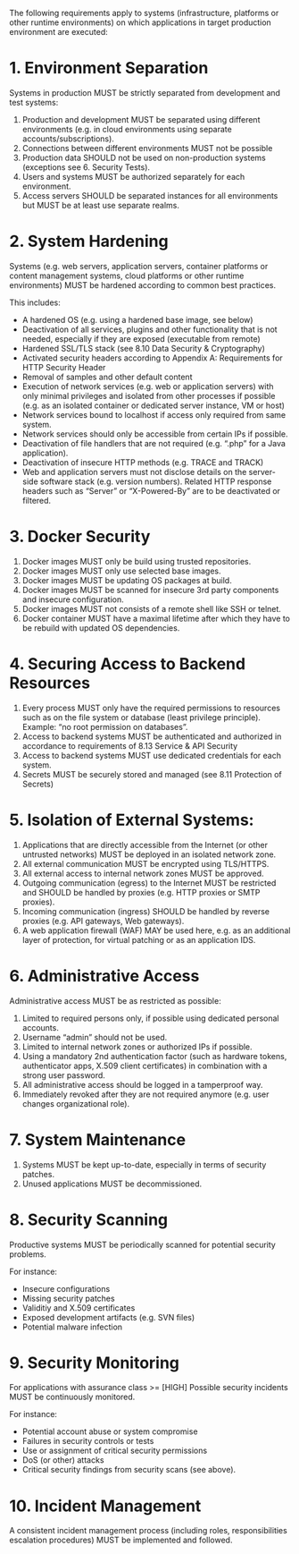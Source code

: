 The following requirements apply to systems (infrastructure, platforms or other runtime environments) on which applications in target production environment are executed:

# 1. Environment Separation
Systems in production MUST be strictly separated from development and test systems:
1. Production and development MUST be separated using different environments (e.g. in cloud environments using separate accounts/subscriptions).
2.  Connections between different environments MUST not be possible
3.  Production data SHOULD not be used on non-production systems (exceptions see 6. Security Tests).
4.  Users and systems MUST be authorized separately for each environment.
5.  Access servers SHOULD be separated instances for all environments but MUST be at least use separate realms.

# 2. System Hardening
Systems (e.g. web servers, application servers, container platforms or content management systems, cloud platforms or other runtime environments) MUST be hardened according to common best practices. 

This includes:
- A hardened OS (e.g. using a hardened base image, see below)
- Deactivation of all services, plugins and other functionality that is not needed, especially if they are exposed (executable from remote)
- Hardened SSL/TLS stack (see 8.10 Data Security & Cryptography)
- Activated security headers according to Appendix A: Requirements for HTTP Security Header
- Removal of samples and other default content
- Execution of network services (e.g. web or application servers) with only minimal privileges and isolated from other processes if possible (e.g. as an isolated container or dedicated server instance, VM or host)
- Network services bound to localhost if access only required from same system.
- Network services should only be accessible from certain IPs if possible.
- Deactivation of file handlers that are not required (e.g. “.php” for a Java application).
- Deactivation of insecure HTTP methods (e.g. TRACE and TRACK)
- Web and application servers must not disclose details on the server-side software stack (e.g. version numbers). Related HTTP response headers such as “Server” or “X-Powered-By” are to be deactivated or filtered.

# 3. Docker Security
1. Docker images MUST only be build using trusted repositories.
2. Docker images MUST only use selected base images.
3. Docker images MUST be updating OS packages at build.
4. Docker images MUST be scanned for insecure 3rd party components and insecure configuration.
5. Docker images MUST not consists of a remote shell like SSH or telnet.
6. Docker container MUST have a maximal lifetime after which they have to be rebuild with updated OS dependencies. 

# 4. Securing Access to Backend Resources
1. Every process MUST only have the required permissions to resources such as on the file system or database (least privilege principle). Example: “no root permission on databases”.
2. Access to backend systems MUST be authenticated and authorized in accordance to requirements of 8.13 Service & API Security
3. Access to backend systems MUST use dedicated credentials for each system.
4. Secrets MUST be securely stored and managed (see 8.11 Protection of Secrets)

# 5. Isolation of External Systems:
1. Applications that are directly accessible from the Internet (or other untrusted networks) MUST be deployed in an isolated network zone.
2. All external communication MUST be encrypted using TLS/HTTPS.
3. All external access to internal network zones MUST be approved.
4. Outgoing communication (egress) to the Internet MUST be restricted and SHOULD be handled by proxies (e.g. HTTP proxies or SMTP proxies).
5. Incoming communication (ingress) SHOULD be handled by reverse proxies (e.g. API gateways, Web gateways).
6. A web application firewall (WAF) MAY be used here, e.g. as an additional layer of protection, for virtual patching or as an application IDS. 

# 6. Administrative Access
Administrative access MUST be as restricted as possible:
1. Limited to required persons only, if possible using dedicated personal accounts.
2. Username “admin” should not be used.
3. Limited to internal network zones or authorized IPs if possible.
4. Using a mandatory 2nd authentication factor (such as hardware tokens, authenticator apps, X.509 client certificates) in combination with a strong user password.
5. All administrative access should be logged in a tamperproof way.
6. Immediately revoked after they are not required anymore (e.g. user changes organizational role).

# 7. System Maintenance
1. Systems MUST be kept up-to-date, especially in terms of security patches.
2. Unused applications MUST be decommissioned.

# 8. Security Scanning
Productive systems MUST be periodically scanned for potential security problems. 

For instance:
- Insecure configurations
- Missing security patches
- Validitiy and X.509 certificates
- Exposed development artifacts (e.g. SVN files)
- Potential malware infection

# 9. Security Monitoring
For applications with assurance class >= [HIGH] Possible security incidents MUST be continuously monitored. 

For instance:
- Potential account abuse or system compromise
- Failures in security controls or tests
- Use or assignment of critical security permissions
- DoS (or other) attacks
- Critical security findings from security scans (see above).

# 10. Incident Management

A consistent incident management process (including roles, responsibilities escalation procedures) MUST be implemented and followed.
